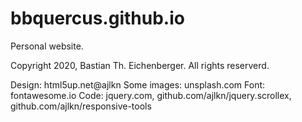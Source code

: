 # bbquercus.github.io

Personal website.

Copyright 2020, Bastian Th. Eichenberger. All rights reserverd.

Design: html5up.net@ajlkn
Some images: unsplash.com
Font: fontawesome.io
Code: jquery.com, github.com/ajlkn/jquery.scrollex, github.com/ajlkn/responsive-tools